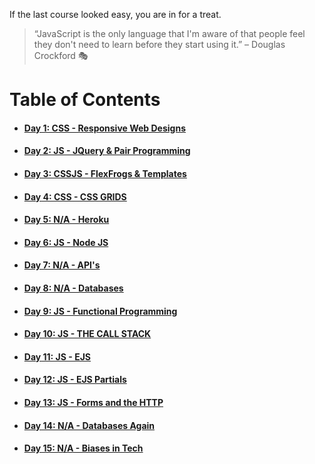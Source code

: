 If the last course looked easy, you are in for a treat.

> “JavaScript is the only language that I'm aware of that people feel they don't need to learn before they start using it.” – Douglas Crockford :performing_arts:

# **Table of Contents**
* #### [Day 1: CSS - Responsive Web Designs](https://abukhalil95.github.io/reading-notes/301/class-01)
* #### [Day 2: JS - JQuery & Pair Programming](https://abukhalil95.github.io/reading-notes/301/class-02)
* #### [Day 3: CSSJS - FlexFrogs & Templates](https://abukhalil95.github.io/reading-notes/301/class-03)
* #### [Day 4: CSS - CSS GRIDS](https://abukhalil95.github.io/reading-notes/301/class-04)
* #### [Day 5: N/A - Heroku](https://abukhalil95.github.io/reading-notes/301/class-05)
* #### [Day 6: JS - Node JS](https://abukhalil95.github.io/reading-notes/301/class-06)
* #### [Day 7: N/A - API's](https://abukhalil95.github.io/reading-notes/301/class-07)
* #### [Day 8: N/A - Databases](https://abukhalil95.github.io/reading-notes/301/class-08)
* #### [Day 9: JS - Functional Programming](https://abukhalil95.github.io/reading-notes/301/class-09)
* #### [Day 10: JS - THE CALL STACK](https://abukhalil95.github.io/reading-notes/301/class-10)
* #### [Day 11: JS - EJS](https://abukhalil95.github.io/reading-notes/301/class-11)
* #### [Day 12: JS - EJS Partials](https://abukhalil95.github.io/reading-notes/301/class-12)
* #### [Day 13: JS - Forms and the HTTP](https://abukhalil95.github.io/reading-notes/301/class-13)
* #### [Day 14: N/A - Databases Again](https://abukhalil95.github.io/reading-notes/301/class-14)
* #### [Day 15: N/A - Biases in Tech](https://abukhalil95.github.io/reading-notes/301/class-15)


